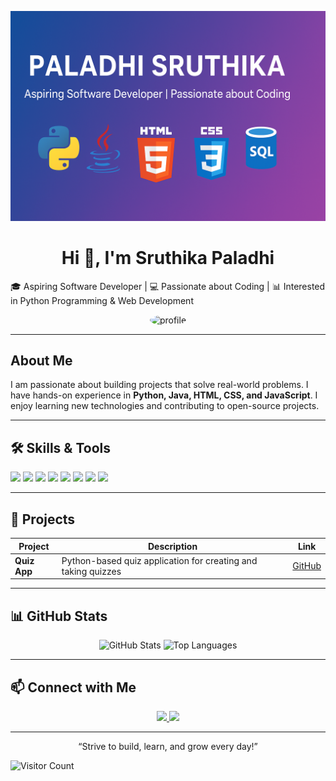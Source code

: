 ![Banner](./banner.png)
<!-- Header -->
<h1 align="center">Hi 👋, I'm Sruthika Paladhi </h1>
🎓 Aspiring Software Developer | 💻 Passionate about Coding | 📊 Interested in Python Programming & Web Development  

<!-- Profile Image -->
<p align="center">
  <img src="https://avatars.githubusercontent.com/u/YOUR_GITHUB_ID?v=4" alt="profile" width="150" style="border-radius:50%;">
</p>

---

<!-- About Me -->
## About Me
I am passionate about building projects that solve real-world problems. I have hands-on experience in **Python, Java, HTML, CSS, and JavaScript**. I enjoy learning new technologies and contributing to open-source projects.

---

<!-- Skills / Tech Stack -->
## 🛠 Skills & Tools
<p align="left">
  <img src="https://img.shields.io/badge/Python-3776AB?style=for-the-badge&logo=python&logoColor=white" />
  <img src="https://img.shields.io/badge/Java-007396?style=for-the-badge&logo=java&logoColor=white" />
  <img src="https://img.shields.io/badge/HTML-E34F26?style=for-the-badge&logo=html5&logoColor=white" />
  <img src="https://img.shields.io/badge/CSS-1572B6?style=for-the-badge&logo=css3&logoColor=white" />
  <img src="https://img.shields.io/badge/JavaScript-F7DF1E?style=for-the-badge&logo=javascript&logoColor=black" />
  <img src="https://img.shields.io/badge/SQL-003B57?style=for-the-badge&logo=mysql&logoColor=white" />
  <img src="https://img.shields.io/badge/Git-F05032?style=for-the-badge&logo=git&logoColor=white" />
  <img src="https://img.shields.io/badge/GitHub-181717?style=for-the-badge&logo=github&logoColor=white" />
</p>

---

<!-- Projects -->
## 🚀 Projects
| Project | Description | Link |
|---------|-------------|------|
| **Quiz App** | Python-based quiz application for creating and taking quizzes | [GitHub](https://github.com/sruthika2811/QuizApp.git) |

---

<!-- GitHub Stats -->
## 📊 GitHub Stats
<p align="center">
  <img src="https://github-readme-stats.vercel.app/api?username=sruthika2811&show_icons=true&theme=radical" alt="GitHub Stats" />
  <img src="https://github-readme-stats.vercel.app/api/top-langs/?username=sruthika2811&layout=compact&theme=radical" alt="Top Languages" />
</p>

---

<!-- Contact -->
## 📫 Connect with Me
<p align="center">
  <a href="https://www.linkedin.com/in/sruthika-paladhi" target="_blank">
    <img src="https://img.shields.io/badge/LinkedIn-0077B5?style=for-the-badge&logo=linkedin&logoColor=white" />
  </a>
  <a href="mailto:sruthikapaladhi28@gmail.com">
    <img src="https://img.shields.io/badge/Email-D14836?style=for-the-badge&logo=gmail&logoColor=white" />
  </a>
</p>

---

<p align="center">“Strive to build, learn, and grow every day!”</p>

![Visitor Count](https://komarev.com/ghpvc/?username=sruthika2811&color=blue)
